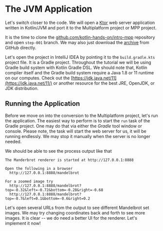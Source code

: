 
# The JVM Application

Let's switch closer to the code. We will open a [Ktor](https://ktor.io)
web server application written in Kotlin/JVM and port it to the Multiplatform
project or MPP project. 

It is the time to clone the
[github.com/kotlin-hands-on/intro-mpp](https://github.com/kotlin-hands-on/intro-mpp)
repository and open `step-001` branch. We may also just download the
[archive](https://github.com/kotlin-hands-on/intro-mpp/archive/step-001.zip)
from GitHub directly. 

Let's open the project in IntelliJ IDEA by pointing it to the `build.gradle.kts`
project file. It is a Gradle project. Throughout the tutorial we will be
using Gradle build system with Kotlin Gradle DSL. We should note that,
Kotlin compiler itself and the Gradle build system require a Java 1.8 or 11
runtime on our computes. Check out the 
[https://jdk.java.net/11](https://jdk.java.net/11/) or another resource 
for the best JRE, OpenJDK, or JDK distribution.

## Running the Application

Before we move on into the conversion to the Multiplatform project,
let's run the application. The easiest way to perform is to start the
`run` task of the Gradle project. One may do that via either the _Gradle_
tool window or console. Please note, the task will start the web server for
us, it will be running endlessly. We may stop it manually when the
server is no longer needed.

We should be able to see the process output like that

```
The Manderbrot renderer is started at http://127.0.0.1:8888

Open the following in a browser
  http://127.0.0.1:8888/mandelbrot

For a zoomed image try
  http://127.0.0.1:8888/mandelbrot?top=-0.32&left=-0.72&bottom=-0.28&right=-0.68
  http://127.0.0.1:8888/mandelbrot?top=-0.7&left=0.1&bottom=-0.6&right=0.2

```

Let's open several URLs from the output to see different Mandelbrot set
images. We may try changing coordinates back and forth to see more images.
It is clear -- we do need a better UI for the renderer. Let's implement it now! 
 